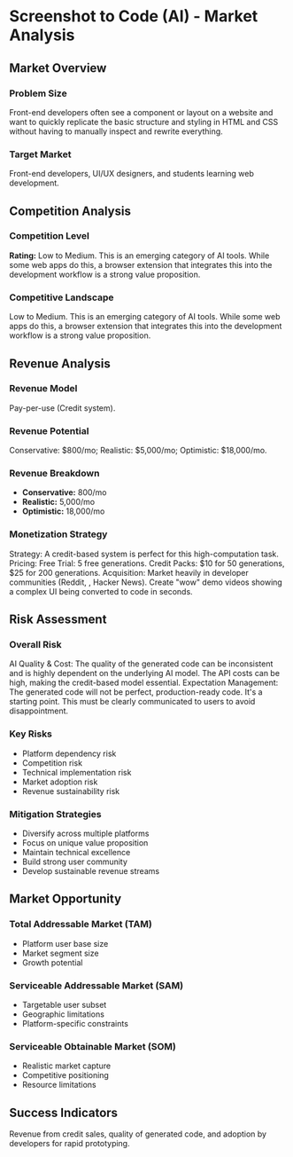 # Screenshot to Code (AI) - Market Analysis

## Market Overview

### Problem Size
Front-end developers often see a component or layout on a website and want to quickly replicate the basic structure and styling in HTML and CSS without having to manually inspect and rewrite everything.

### Target Market
Front-end developers, UI/UX designers, and students learning web development.

## Competition Analysis

### Competition Level
**Rating:** Low to Medium. This is an emerging category of AI tools. While some web apps do this, a browser extension that integrates this into the development workflow is a strong value proposition.

### Competitive Landscape
Low to Medium. This is an emerging category of AI tools. While some web apps do this, a browser extension that integrates this into the development workflow is a strong value proposition.

## Revenue Analysis

### Revenue Model
Pay-per-use (Credit system).

### Revenue Potential
Conservative: $800/mo; Realistic: $5,000/mo; Optimistic: $18,000/mo.

### Revenue Breakdown
- **Conservative:** 800/mo
- **Realistic:** 5,000/mo
- **Optimistic:** 18,000/mo

### Monetization Strategy
Strategy: A credit-based system is perfect for this high-computation task. Pricing: Free Trial: 5 free generations. Credit Packs: $10 for 50 generations, $25 for 200 generations. Acquisition: Market heavily in developer communities (Reddit, , Hacker News). Create "wow" demo videos showing a complex UI being converted to code in seconds.

## Risk Assessment

### Overall Risk
AI Quality & Cost: The quality of the generated code can be inconsistent and is highly dependent on the underlying AI model. The API costs can be high, making the credit-based model essential. Expectation Management: The generated code will not be perfect, production-ready code. It's a starting point. This must be clearly communicated to users to avoid disappointment.

### Key Risks
- Platform dependency risk
- Competition risk
- Technical implementation risk
- Market adoption risk
- Revenue sustainability risk

### Mitigation Strategies
- Diversify across multiple platforms
- Focus on unique value proposition
- Maintain technical excellence
- Build strong user community
- Develop sustainable revenue streams

## Market Opportunity

### Total Addressable Market (TAM)
- Platform user base size
- Market segment size
- Growth potential

### Serviceable Addressable Market (SAM)
- Targetable user subset
- Geographic limitations
- Platform-specific constraints

### Serviceable Obtainable Market (SOM)
- Realistic market capture
- Competitive positioning
- Resource limitations

## Success Indicators
Revenue from credit sales, quality of generated code, and adoption by developers for rapid prototyping.
